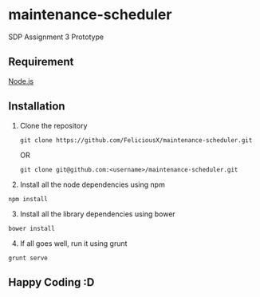 maintenance-scheduler
=====================

SDP Assignment 3 Prototype

Requirement
-----------
  [Node.js][1]
  
  [1]: http://nodejs.org/


Installation
---------------
1. Clone the repository

	``` git
	git clone https://github.com/FeliciousX/maintenance-scheduler.git
	```
	OR
	``` git
	git clone git@github.com:<username>/maintenance-scheduler.git
	```  

2. Install all the node dependencies using npm
  ```
  npm install
  ```

3. Install all the library dependencies using bower
  ```
  bower install
  ```

4. If all goes well, run it using grunt
  ```
  grunt serve
  ```
  
Happy Coding :D
---------------

